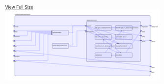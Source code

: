 [View Full Size](https://raw.githubusercontent.com/mingfang/terraform-k8s-modules/master/modules/kogito/explainability/diagram.svg?sanitize=true)<img src="diagram.svg"/>

